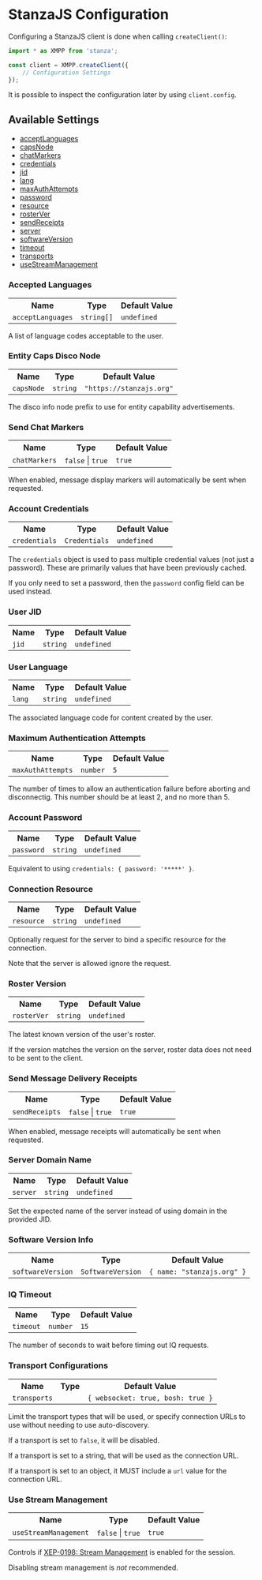 # StanzaJS Configuration

Configuring a StanzaJS client is done when calling `createClient()`:

```typescript
import * as XMPP from 'stanza';

const client = XMPP.createClient({
    // Configuration Settings
});
```

It is possible to inspect the configuration later by using `client.config`.

## Available Settings

<ul><li><a href="#acceptLanguages">acceptLanguages</a></li><li><a href="#capsNode">capsNode</a></li><li><a href="#chatMarkers">chatMarkers</a></li><li><a href="#credentials">credentials</a></li><li><a href="#jid">jid</a></li><li><a href="#lang">lang</a></li><li><a href="#maxAuthAttempts">maxAuthAttempts</a></li><li><a href="#password">password</a></li><li><a href="#resource">resource</a></li><li><a href="#rosterVer">rosterVer</a></li><li><a href="#sendReceipts">sendReceipts</a></li><li><a href="#server">server</a></li><li><a href="#softwareVersion">softwareVersion</a></li><li><a href="#timeout">timeout</a></li><li><a href="#transports">transports</a></li><li><a href="#useStreamManagement">useStreamManagement</a></li></ul>
<h3 id="acceptLanguages">Accepted Languages</h3>
<table>
  <tr><th>Name</th><th>Type</th><th>Default Value</th></tr>
  <tr>
     <td><code>acceptLanguages</code></td>
     <td><code>string[]</code></td>
     <td><code>undefined</code></td>
  </tr>
</table>
<p>A list of language codes acceptable to the user.</p>

<h3 id="capsNode">Entity Caps Disco Node</h3>
<table>
  <tr><th>Name</th><th>Type</th><th>Default Value</th></tr>
  <tr>
     <td><code>capsNode</code></td>
     <td><code>string</code></td>
     <td><code>"https://stanzajs.org"</code></td>
  </tr>
</table>
<p>The disco info node prefix to use for entity capability advertisements.</p>

<h3 id="chatMarkers">Send Chat Markers</h3>
<table>
  <tr><th>Name</th><th>Type</th><th>Default Value</th></tr>
  <tr>
     <td><code>chatMarkers</code></td>
     <td><code>false</code> | <code>true</code></td>
     <td><code>true</code></td>
  </tr>
</table>
<p>When enabled, message display markers will automatically be sent when requested.</p>

<h3 id="credentials">Account Credentials</h3>
<table>
  <tr><th>Name</th><th>Type</th><th>Default Value</th></tr>
  <tr>
     <td><code>credentials</code></td>
     <td><code>Credentials</code></td>
     <td><code>undefined</code></td>
  </tr>
</table>
<p>The <code>credentials</code> object is used to pass multiple credential values (not just a password). These are primarily values that have been previously cached.</p><p>If you only need to set a password, then the <code>password</code> config field can be used instead.</p>

<h3 id="jid">User JID</h3>
<table>
  <tr><th>Name</th><th>Type</th><th>Default Value</th></tr>
  <tr>
     <td><code>jid</code></td>
     <td><code>string</code></td>
     <td><code>undefined</code></td>
  </tr>
</table>
<p></p>

<h3 id="lang">User Language</h3>
<table>
  <tr><th>Name</th><th>Type</th><th>Default Value</th></tr>
  <tr>
     <td><code>lang</code></td>
     <td><code>string</code></td>
     <td><code>undefined</code></td>
  </tr>
</table>
<p>The associated language code for content created by the user.</p>

<h3 id="maxAuthAttempts">Maximum Authentication Attempts</h3>
<table>
  <tr><th>Name</th><th>Type</th><th>Default Value</th></tr>
  <tr>
     <td><code>maxAuthAttempts</code></td>
     <td><code>number</code></td>
     <td><code>5</code></td>
  </tr>
</table>
<p>The number of times to allow an authentication failure before aborting and disconnectig. This number should be at least 2, and no more than 5.</p>

<h3 id="password">Account Password</h3>
<table>
  <tr><th>Name</th><th>Type</th><th>Default Value</th></tr>
  <tr>
     <td><code>password</code></td>
     <td><code>string</code></td>
     <td><code>undefined</code></td>
  </tr>
</table>
<p>Equivalent to using <code>credentials: { password: '*****' }</code>.</p>

<h3 id="resource">Connection Resource</h3>
<table>
  <tr><th>Name</th><th>Type</th><th>Default Value</th></tr>
  <tr>
     <td><code>resource</code></td>
     <td><code>string</code></td>
     <td><code>undefined</code></td>
  </tr>
</table>
<p>Optionally request for the server to bind a specific resource for the connection.</p><p>Note that the server is allowed ignore the request.</p>

<h3 id="rosterVer">Roster Version</h3>
<table>
  <tr><th>Name</th><th>Type</th><th>Default Value</th></tr>
  <tr>
     <td><code>rosterVer</code></td>
     <td><code>string</code></td>
     <td><code>undefined</code></td>
  </tr>
</table>
<p>The latest known version of the user's roster.</p><p>If the version matches the version on the server, roster data does not need to be sent to the client.</p>

<h3 id="sendReceipts">Send Message Delivery Receipts</h3>
<table>
  <tr><th>Name</th><th>Type</th><th>Default Value</th></tr>
  <tr>
     <td><code>sendReceipts</code></td>
     <td><code>false</code> | <code>true</code></td>
     <td><code>true</code></td>
  </tr>
</table>
<p>When enabled, message receipts will automatically be sent when requested.</p>

<h3 id="server">Server Domain Name</h3>
<table>
  <tr><th>Name</th><th>Type</th><th>Default Value</th></tr>
  <tr>
     <td><code>server</code></td>
     <td><code>string</code></td>
     <td><code>undefined</code></td>
  </tr>
</table>
<p>Set the expected name of the server instead of using domain in the provided JID.</p>

<h3 id="softwareVersion">Software Version Info</h3>
<table>
  <tr><th>Name</th><th>Type</th><th>Default Value</th></tr>
  <tr>
     <td><code>softwareVersion</code></td>
     <td><code>SoftwareVersion</code></td>
     <td><code>{ name: "stanzajs.org" }</code></td>
  </tr>
</table>
<p></p>

<h3 id="timeout">IQ Timeout</h3>
<table>
  <tr><th>Name</th><th>Type</th><th>Default Value</th></tr>
  <tr>
     <td><code>timeout</code></td>
     <td><code>number</code></td>
     <td><code>15</code></td>
  </tr>
</table>
<p>The number of seconds to wait before timing out IQ requests.</p>

<h3 id="transports">Transport Configurations</h3>
<table>
  <tr><th>Name</th><th>Type</th><th>Default Value</th></tr>
  <tr>
     <td><code>transports</code></td>
     <td></td>
     <td><code>{ websocket: true, bosh: true }</code></td>
  </tr>
</table>
<p>Limit the transport types that will be used, or specify connection URLs to use without needing to use auto-discovery.</p><p>If a transport is set to <code>false</code>, it will be disabled.</p><p>If a transport is set to a string, that will be used as the connection URL.</p><p>If a transport is set to an object, it MUST include a <code>url</code> value for the connection URL.</p>

<h3 id="useStreamManagement">Use Stream Management</h3>
<table>
  <tr><th>Name</th><th>Type</th><th>Default Value</th></tr>
  <tr>
     <td><code>useStreamManagement</code></td>
     <td><code>false</code> | <code>true</code></td>
     <td><code>true</code></td>
  </tr>
</table>
<p>Controls if <a href="https://xmpp.org/extensions/xep-0198.html">XEP-0198: Stream Management</a> is enabled for the session.</p><p>Disabling stream management is <i>not</i> recommended.</p>
